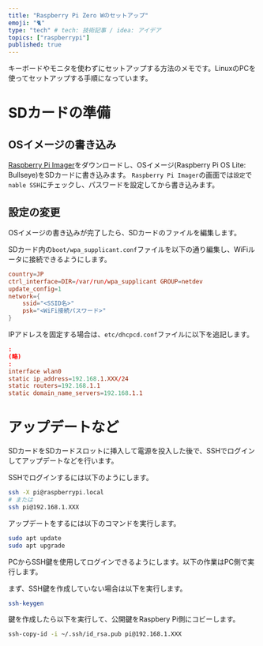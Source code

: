 ```yaml
---
title: "Raspberry Pi Zero Wのセットアップ"
emoji: "🐈"
type: "tech" # tech: 技術記事 / idea: アイデア
topics: ["raspberrypi"]
published: true
---
```

キーボードやモニタを使わずにセットアップする方法のメモです。LinuxのPCを使ってセットアップする手順になっています。

# SDカードの準備

## OSイメージの書き込み

[Raspberry Pi Imager](https://www.raspberrypi.com/software/)をダウンロードし、OSイメージ(Raspberry Pi OS Lite: Bullseye)をSDカードに書き込みます。
`Raspberry Pi Imager`の画面では`設定`で`nable SSH`にチェックし、パスワードを設定してから書き込みます。

## 設定の変更

OSイメージの書き込みが完了したら、SDカードのファイルを編集します。

SDカード内の`boot/wpa_supplicant.conf`ファイルを以下の通り編集し、WiFiルータに接続できるようにします。

```text:boot/wpa_supplicant.conf
country=JP
ctrl_interface=DIR=/var/run/wpa_supplicant GROUP=netdev
update_config=1
network={
    ssid="<SSID名>"
    psk="<WiFi接続パスワード>"
}
```

IPアドレスを固定する場合は、`etc/dhcpcd.conf`ファイルに以下を追記します。

```text:etc/dhcpcd.conf
:
(略)
:
interface wlan0
static ip_address=192.168.1.XXX/24
static routers=192.168.1.1
static domain_name_servers=192.168.1.1
```

# アップデートなど

SDカードをSDカードスロットに挿入して電源を投入した後で、SSHでログインしてアップデートなどを行います。

SSHでログインするには以下のようにします。

```bash
ssh -X pi@raspberrypi.local
# または
ssh pi@192.168.1.XXX
```

アップデートをするには以下のコマンドを実行します。

```bash
sudo apt update
sudo apt upgrade
```

PCからSSH鍵を使用してログインできるようにします。以下の作業はPC側で実行します。

まず、SSH鍵を作成していない場合は以下を実行します。

```bash
ssh-keygen
```

鍵を作成したら以下を実行して、公開鍵をRaspbery Pi側にコビーします。

```bash
ssh-copy-id -i ~/.ssh/id_rsa.pub pi@192.168.1.XXX
```